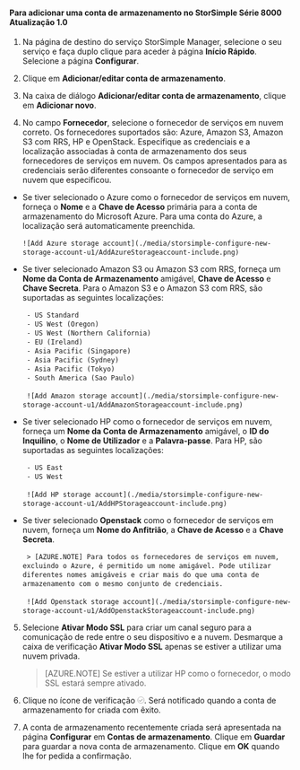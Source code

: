 <!--author=alkohli last changed: 9/17/15-->

#### Para adicionar uma conta de armazenamento no StorSimple Série 8000 Atualização 1.0

1. Na página de destino do serviço StorSimple Manager, selecione o seu serviço e faça duplo clique para aceder à página **Início Rápido**. Selecione a página **Configurar**.

2. Clique em **Adicionar/editar conta de armazenamento**.

3. Na caixa de diálogo **Adicionar/editar conta de armazenamento**, clique em **Adicionar novo**.

4. No campo **Fornecedor**, selecione o fornecedor de serviços em nuvem correto. Os fornecedores suportados são: Azure, Amazon S3, Amazon S3 com RRS, HP e OpenStack. Especifique as credenciais e a localização associadas à conta de armazenamento dos seus fornecedores de serviços em nuvem. Os campos apresentados para as credenciais serão diferentes consoante o fornecedor de serviço em nuvem que especificou. 
  - Se tiver selecionado o Azure como o fornecedor de serviços em nuvem, forneça o **Nome** e a **Chave de Acesso** primária para a conta de armazenamento do Microsoft Azure. Para uma conta do Azure, a localização será automaticamente preenchida.

        ![Add Azure storage account](./media/storsimple-configure-new-storage-account-u1/AddAzureStorageaccount-include.png)

 - Se tiver selecionado Amazon S3 ou Amazon S3 com RRS, forneça um **Nome da Conta de Armazenamento** amigável, **Chave de Acesso** e **Chave Secreta**. Para o Amazon S3 e o Amazon S3 com RRS, são suportadas as seguintes localizações:

        - US Standard
        - US West (Oregon)
        - US West (Northern California)
        - EU (Ireland)
        - Asia Pacific (Singapore)
        - Asia Pacific (Sydney)
        - Asia Pacific (Tokyo)
        - South America (Sao Paulo)

        ![Add Amazon storage account](./media/storsimple-configure-new-storage-account-u1/AddAmazonStorageaccount-include.png)
            
 - Se tiver selecionado HP como o fornecedor de serviços em nuvem, forneça um **Nome da Conta de Armazenamento** amigável, o **ID do Inquilino**, o **Nome de Utilizador** e a **Palavra-passe**. Para HP, são suportadas as seguintes localizações:

        - US East
        - US West
      
        ![Add HP storage account](./media/storsimple-configure-new-storage-account-u1/AddHPStorageaccount-include.png)
            
 - Se tiver selecionado **Openstack** como o fornecedor de serviços em nuvem, forneça um **Nome do Anfitrião**, a **Chave de Acesso** e a **Chave Secreta**.

        > [AZURE.NOTE] Para todos os fornecedores de serviços em nuvem, excluindo o Azure, é permitido um nome amigável. Pode utilizar diferentes nomes amigáveis e criar mais do que uma conta de armazenamento com o mesmo conjunto de credenciais.

        ![Add Openstack storage account](./media/storsimple-configure-new-storage-account-u1/AddOpenstackStorageaccount-include.png)

5. Selecione **Ativar Modo SSL** para criar um canal seguro para a comunicação de rede entre o seu dispositivo e a nuvem. Desmarque a caixa de verificação **Ativar Modo SSL** apenas se estiver a utilizar uma nuvem privada.

      > [AZURE.NOTE] Se estiver a utilizar HP como o fornecedor, o modo SSL estará sempre ativado.
        
6. Clique no ícone de verificação ![ícone de verificação](./media/storsimple-configure-new-storage-account/HCS_CheckIcon-include.png). Será notificado quando a conta de armazenamento for criada com êxito.

7. A conta de armazenamento recentemente criada será apresentada na página **Configurar** em **Contas de armazenamento**. Clique em **Guardar** para guardar a nova conta de armazenamento. Clique em **OK** quando lhe for pedida a confirmação.


<!--HONumber=Sep16_HO3-->


